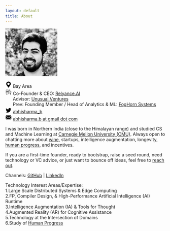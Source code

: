 ```yaml
---
layout: default
title: About
---
```


![](/assets/abhi_150.png)

![](/assets/loc.png) Bay Area   
![](/assets/work.png) Co-Founder & CEO: [Relyance.AI](https://relyance.ai/careers)  
&nbsp;&nbsp;&nbsp;&nbsp;&nbsp; Advisor: [Unusual Ventures](https://unusual.vc/)   
&nbsp;&nbsp;&nbsp;&nbsp;&nbsp; Prev: Founding Member / Head of Analytics & ML: [FogHorn Systems](https://www.foghorn.io/)   
![](/assets/twtr.png) [abhisharma_b](https://twitter.com/abhisharma_b)  
![](/assets/mail.png) [abhisharma.b at gmail dot com](mailto:abhisharma.b@gmail.com)

I was born in Northern India (close to the Himalayan range) and studied CS and Machine Learning at [Carnegie Mellon University (CMU)](https://www.cmu.edu/). Always open to chatting more about [wine](https://abhisharmab.github.io/wine/), startups, intelligence augmentation, longevity, [human progress](https://youtu.be/6ZiQQ6Lalm0), and incentives.  

If you are a first-time founder, ready to bootstrap, raise a seed round, need technology or VC advice, or just want to bounce off ideas, feel free to [reach out](mailto:abhisharma.b@gmail.com).

Channels:
[GitHub](https://github.com/abhisharmab) | [LinkedIn](https://www.linkedin.com/in/abhisharmab/)  

Technology Interest Areas/Expertise:  
1.Large Scale Distributed Systems & Edge Computing  
2.FP, Compiler Design, & High-Performance Artificial Intelligence (AI) Runtime  
3.Intelligence Augmentation (IA) & Tools for Thought  
4.Augmented Reality (AR) for Cognitive Assistance  
5.Technology at the Intersection of Domains  
6.Study of [Human Progress](https://abhisharmab.github.io/progress/)  
